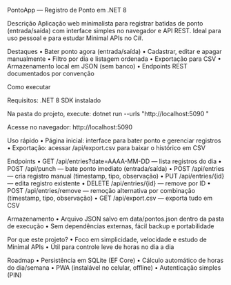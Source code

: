 PontoApp — Registro de Ponto em .NET 8

Descrição
Aplicação web minimalista para registrar batidas de ponto (entrada/saída) com interface simples no navegador e API REST. Ideal para uso pessoal e para estudar Minimal APIs no C#.

Destaques
• Bater ponto agora (entrada/saída)
• Cadastrar, editar e apagar manualmente
• Filtro por dia e listagem ordenada
• Exportação para CSV
• Armazenamento local em JSON (sem banco)
• Endpoints REST documentados por convenção

Como executar

Requisitos: .NET 8 SDK instalado

Na pasta do projeto, execute: dotnet run --urls "http://localhost:5090
"

Acesse no navegador: http://localhost:5090

Uso rápido
• Página inicial: interface para bater ponto e gerenciar registros
• Exportação: acessar /api/export.csv para baixar o histórico em CSV

Endpoints
• GET /api/entries?date=AAAA-MM-DD — lista registros do dia
• POST /api/punch — bate ponto imediato (entrada/saída)
• POST /api/entries — cria registro manual (timestamp, tipo, observação)
• PUT /api/entries/{id} — edita registro existente
• DELETE /api/entries/{id} — remove por ID
• POST /api/entries/remove — remoção alternativa por combinação (timestamp, tipo, observação)
• GET /api/export.csv — exporta tudo em CSV

Armazenamento
• Arquivo JSON salvo em data/pontos.json dentro da pasta de execução
• Sem dependências externas, fácil backup e portabilidade

Por que este projeto?
• Foco em simplicidade, velocidade e estudo de Minimal APIs
• Útil para controle leve de horas no dia a dia

Roadmap
• Persistência em SQLite (EF Core)
• Cálculo automático de horas do dia/semana
• PWA (instalável no celular, offline)
• Autenticação simples (PIN)
